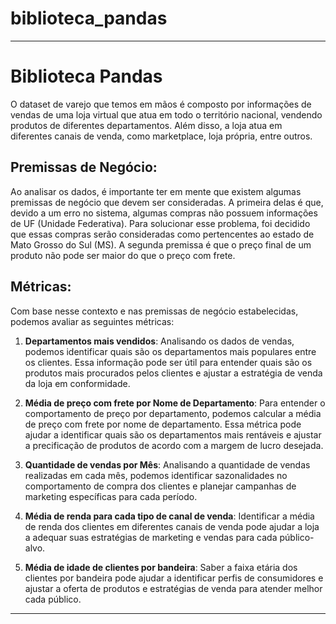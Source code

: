 # biblioteca_pandas
---

# Biblioteca Pandas

O dataset de varejo que temos em mãos é composto por informações de vendas de uma loja virtual que atua em todo o território nacional, vendendo produtos de diferentes departamentos. Além disso, a loja atua em diferentes canais de venda, como marketplace, loja própria, entre outros.

## Premissas de Negócio:

Ao analisar os dados, é importante ter em mente que existem algumas premissas de negócio que devem ser consideradas. A primeira delas é que, devido a um erro no sistema, algumas compras não possuem informações de UF (Unidade Federativa). Para solucionar esse problema, foi decidido que essas compras serão consideradas como pertencentes ao estado de Mato Grosso do Sul (MS). A segunda premissa é que o preço final de um produto não pode ser maior do que o preço com frete.

## Métricas:

Com base nesse contexto e nas premissas de negócio estabelecidas, podemos avaliar as seguintes métricas:

1. **Departamentos mais vendidos**: Analisando os dados de vendas, podemos identificar quais são os departamentos mais populares entre os clientes. Essa informação pode ser útil para entender quais são os produtos mais procurados pelos clientes e ajustar a estratégia de venda da loja em conformidade.

2. **Média de preço com frete por Nome de Departamento**: Para entender o comportamento de preço por departamento, podemos calcular a média de preço com frete por nome de departamento. Essa métrica pode ajudar a identificar quais são os departamentos mais rentáveis e ajustar a precificação de produtos de acordo com a margem de lucro desejada.

3. **Quantidade de vendas por Mês**: Analisando a quantidade de vendas realizadas em cada mês, podemos identificar sazonalidades no comportamento de compra dos clientes e planejar campanhas de marketing específicas para cada período.

4. **Média de renda para cada tipo de canal de venda**: Identificar a média de renda dos clientes em diferentes canais de venda pode ajudar a loja a adequar suas estratégias de marketing e vendas para cada público-alvo.

5. **Média de idade de clientes por bandeira**: Saber a faixa etária dos clientes por bandeira pode ajudar a identificar perfis de consumidores e ajustar a oferta de produtos e estratégias de venda para atender melhor cada público.

---
